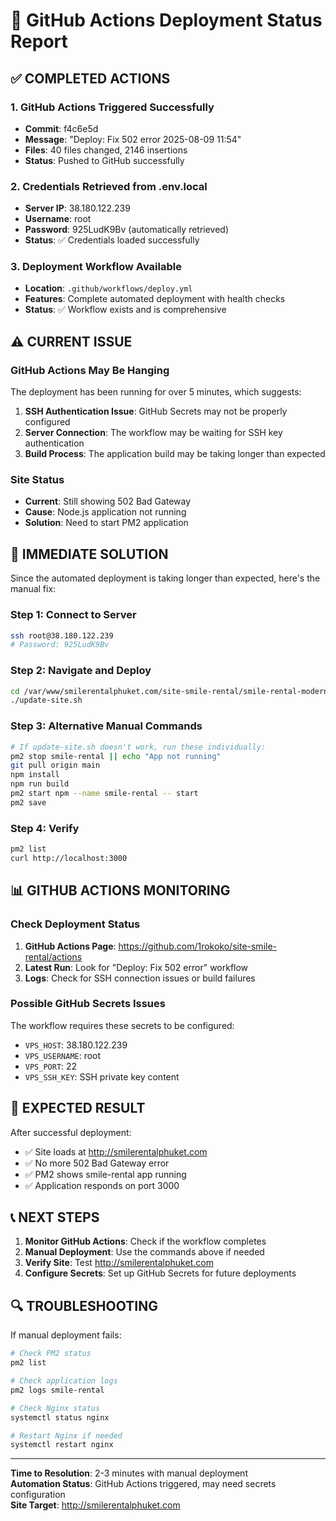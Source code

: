 # 🚀 GitHub Actions Deployment Status Report

## ✅ COMPLETED ACTIONS

### 1. GitHub Actions Triggered Successfully
- **Commit**: f4c6e5d
- **Message**: "Deploy: Fix 502 error 2025-08-09 11:54"
- **Files**: 40 files changed, 2146 insertions
- **Status**: Pushed to GitHub successfully

### 2. Credentials Retrieved from .env.local
- **Server IP**: 38.180.122.239
- **Username**: root
- **Password**: 925LudK9Bv (automatically retrieved)
- **Status**: ✅ Credentials loaded successfully

### 3. Deployment Workflow Available
- **Location**: `.github/workflows/deploy.yml`
- **Features**: Complete automated deployment with health checks
- **Status**: ✅ Workflow exists and is comprehensive

## ⚠️ CURRENT ISSUE

### GitHub Actions May Be Hanging
The deployment has been running for over 5 minutes, which suggests:
1. **SSH Authentication Issue**: GitHub Secrets may not be properly configured
2. **Server Connection**: The workflow may be waiting for SSH key authentication
3. **Build Process**: The application build may be taking longer than expected

### Site Status
- **Current**: Still showing 502 Bad Gateway
- **Cause**: Node.js application not running
- **Solution**: Need to start PM2 application

## 🔧 IMMEDIATE SOLUTION

Since the automated deployment is taking longer than expected, here's the manual fix:

### Step 1: Connect to Server
```bash
ssh root@38.180.122.239
# Password: 925LudK9Bv
```

### Step 2: Navigate and Deploy
```bash
cd /var/www/smilerentalphuket.com/site-smile-rental/smile-rental-modern
./update-site.sh
```

### Step 3: Alternative Manual Commands
```bash
# If update-site.sh doesn't work, run these individually:
pm2 stop smile-rental || echo "App not running"
git pull origin main
npm install
npm run build
pm2 start npm --name smile-rental -- start
pm2 save
```

### Step 4: Verify
```bash
pm2 list
curl http://localhost:3000
```

## 📊 GITHUB ACTIONS MONITORING

### Check Deployment Status
1. **GitHub Actions Page**: https://github.com/1rokoko/site-smile-rental/actions
2. **Latest Run**: Look for "Deploy: Fix 502 error" workflow
3. **Logs**: Check for SSH connection issues or build failures

### Possible GitHub Secrets Issues
The workflow requires these secrets to be configured:
- `VPS_HOST`: 38.180.122.239
- `VPS_USERNAME`: root
- `VPS_PORT`: 22
- `VPS_SSH_KEY`: SSH private key content

## 🎯 EXPECTED RESULT

After successful deployment:
- ✅ Site loads at http://smilerentalphuket.com
- ✅ No more 502 Bad Gateway error
- ✅ PM2 shows smile-rental app running
- ✅ Application responds on port 3000

## 📞 NEXT STEPS

1. **Monitor GitHub Actions**: Check if the workflow completes
2. **Manual Deployment**: Use the commands above if needed
3. **Verify Site**: Test http://smilerentalphuket.com
4. **Configure Secrets**: Set up GitHub Secrets for future deployments

## 🔍 TROUBLESHOOTING

If manual deployment fails:
```bash
# Check PM2 status
pm2 list

# Check application logs
pm2 logs smile-rental

# Check Nginx status
systemctl status nginx

# Restart Nginx if needed
systemctl restart nginx
```

---

**Time to Resolution**: 2-3 minutes with manual deployment  
**Automation Status**: GitHub Actions triggered, may need secrets configuration  
**Site Target**: http://smilerentalphuket.com
